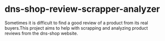 # dns-shop-review-scrapper-analyzer
Sometimes it is difficult to find a good review of a product from its real buyers.This project aims to help with scrapping and analyzing product reviews from the dns-shop website.
